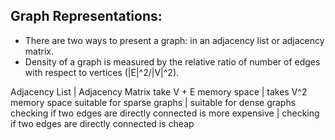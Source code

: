 ## Graph Representations:
 + There are two ways to present a graph: in an adjacency list or adjacency matrix.
 + Density of a graph is measured by the relative ratio of number of edges with respect
 to vertices (|E|^2/|V|^2).

Adjacency List | Adjacency Matrix
take V + E memory space | takes V^2 memory space
suitable for sparse graphs | suitable for dense graphs
checking if two edges are directly connected is more expensive | checking if two edges are directly connected is cheap
